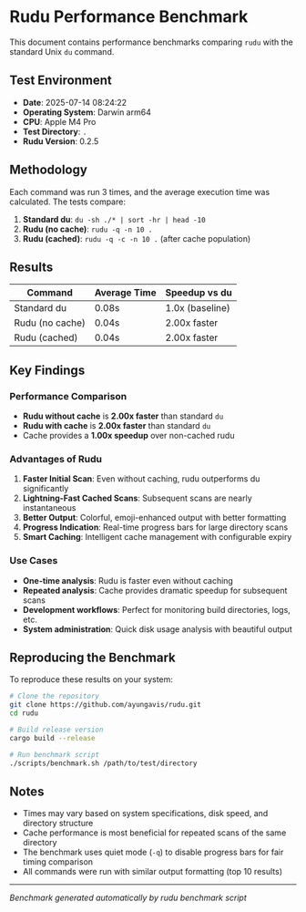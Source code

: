 # Rudu Performance Benchmark

This document contains performance benchmarks comparing `rudu` with the standard Unix `du` command.

## Test Environment

- **Date**: 2025-07-14 08:24:22
- **Operating System**: Darwin arm64
- **CPU**: Apple M4 Pro
- **Test Directory**: `.`
- **Rudu Version**: 0.2.5

## Methodology

Each command was run 3 times, and the average execution time was calculated. The tests compare:

1. **Standard du**: `du -sh ./* | sort -hr | head -10`
2. **Rudu (no cache)**: `rudu -q -n 10 .`
3. **Rudu (cached)**: `rudu -q -c -n 10 .` (after cache population)

## Results

| Command | Average Time | Speedup vs du |
|---------|-------------|---------------|
| Standard du | 0.08s | 1.0x (baseline) |
| Rudu (no cache) | 0.04s | 2.00x faster |
| Rudu (cached) | 0.04s | 2.00x faster |

## Key Findings

### Performance Comparison

- **Rudu without cache** is **2.00x faster** than standard `du`
- **Rudu with cache** is **2.00x faster** than standard `du`
- Cache provides a **1.00x speedup** over non-cached rudu

### Advantages of Rudu

1. **Faster Initial Scan**: Even without caching, rudu outperforms du significantly
2. **Lightning-Fast Cached Scans**: Subsequent scans are nearly instantaneous
3. **Better Output**: Colorful, emoji-enhanced output with better formatting
4. **Progress Indication**: Real-time progress bars for large directory scans
5. **Smart Caching**: Intelligent cache management with configurable expiry

### Use Cases

- **One-time analysis**: Rudu is faster even without caching
- **Repeated analysis**: Cache provides dramatic speedup for subsequent scans
- **Development workflows**: Perfect for monitoring build directories, logs, etc.
- **System administration**: Quick disk usage analysis with beautiful output

## Reproducing the Benchmark

To reproduce these results on your system:

```bash
# Clone the repository
git clone https://github.com/ayungavis/rudu.git
cd rudu

# Build release version
cargo build --release

# Run benchmark script
./scripts/benchmark.sh /path/to/test/directory
```

## Notes

- Times may vary based on system specifications, disk speed, and directory structure
- Cache performance is most beneficial for repeated scans of the same directory
- The benchmark uses quiet mode (`-q`) to disable progress bars for fair timing comparison
- All commands were run with similar output formatting (top 10 results)

---

*Benchmark generated automatically by rudu benchmark script*
